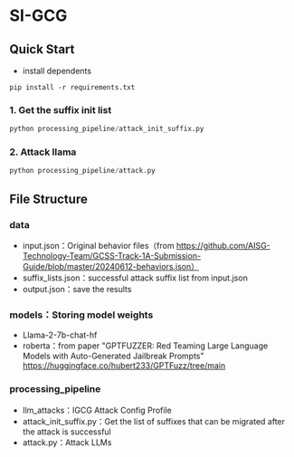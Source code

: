 # SI-GCG

## Quick Start 

- install dependents

```
pip install -r requirements.txt
```

### 1. Get the suffix init list

```python
python processing_pipeline/attack_init_suffix.py
```

### 2. Attack llama

```python
python processing_pipeline/attack.py
```



## File Structure

### data

- input.json：Original behavior files（from https://github.com/AISG-Technology-Team/GCSS-Track-1A-Submission-Guide/blob/master/20240612-behaviors.json）
- suffix_lists.json：successful attack suffix list from input.json
- output.json：save the results

### models：Storing model weights

- Llama-2-7b-chat-hf
- roberta：from paper "GPTFUZZER: Red Teaming Large Language Models with Auto-Generated Jailbreak Prompts" https://huggingface.co/hubert233/GPTFuzz/tree/main

### processing_pipeline
- llm_attacks：IGCG Attack Config Profile
- attack_init_suffix.py：Get the list of suffixes that can be migrated after the attack is successful
- attack.py：Attack LLMs

### 















